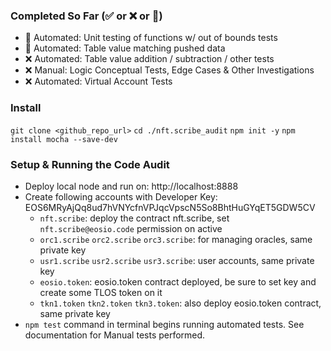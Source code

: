 
### Completed So Far (✅ or ❌ or 👷)
- 👷 Automated: Unit testing of functions w/ out of bounds tests
- 👷 Automated: Table value matching pushed data
- ❌ Automated: Table value addition / subtraction / other tests
- ❌ Manual: Logic Conceptual Tests, Edge Cases & Other Investigations
- ❌ Automated: Virtual Account Tests

### Install
`git clone <github_repo_url>`
`cd ./nft.scribe_audit`
`npm init -y`
`npm install mocha --save-dev`

### Setup & Running the Code Audit
- Deploy local node and run on: http://localhost:8888
- Create following accounts with Developer Key: EOS6MRyAjQq8ud7hVNYcfnVPJqcVpscN5So8BhtHuGYqET5GDW5CV
    - `nft.scribe`: deploy the contract nft.scribe, set `nft.scribe@eosio.code` permission on active
    - `orc1.scribe` `orc2.scribe` `orc3.scribe`: for managing oracles, same private key
    - `usr1.scribe` `usr2.scribe` `usr3.scribe`: user accounts, same private key
    - `eosio.token`: eosio.token contract deployed, be sure to set key and create some TLOS token on it
    - `tkn1.token` `tkn2.token` `tkn3.token`: also deploy eosio.token contract, same private key
- `npm test` command in terminal begins running automated tests.  See documentation for Manual tests performed.

